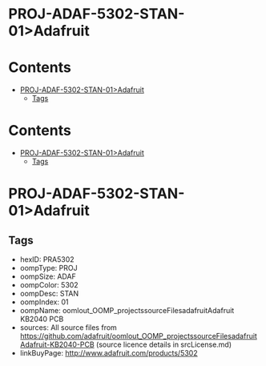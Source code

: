 
PROJ-ADAF-5302-STAN-01>Adafruit
===============================

Contents
========

* [PROJ-ADAF-5302-STAN-01>Adafruit](#proj-adaf-5302-stan-01adafruit)
	* [Tags](#tags)

Contents
========

* [PROJ-ADAF-5302-STAN-01>Adafruit](#proj-adaf-5302-stan-01adafruit)
	* [Tags](#tags)

# PROJ-ADAF-5302-STAN-01>Adafruit

## Tags

- hexID: PRA5302
- oompType: PROJ
- oompSize: ADAF
- oompColor: 5302
- oompDesc: STAN
- oompIndex: 01
- oompName: oomlout_OOMP_projectssourceFilesadafruitAdafruit KB2040 PCB
- sources: All source files from https://github.com/adafruit/oomlout_OOMP_projectssourceFilesadafruitAdafruit-KB2040-PCB (source licence details in srcLicense.md)
- linkBuyPage: http://www.adafruit.com/products/5302
